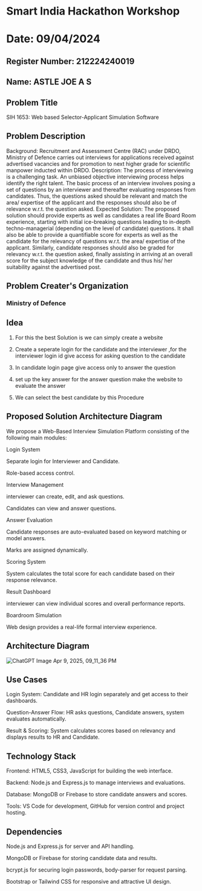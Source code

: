 # Smart India Hackathon Workshop
# Date: 09/04/2024
## Register Number: 212224240019
## Name: ASTLE JOE A S
## Problem Title
SIH 1653: Web based Selector-Applicant Simulation Software
## Problem Description
Background: Recruitment and Assessment Centre (RAC) under DRDO, Ministry of Defence carries out interviews for applications received against advertised vacancies and for promotion to next higher grade for scientific manpower inducted within DRDO. Description: The process of interviewing is a challenging task. An unbiased objective interviewing process helps identify the right talent. The basic process of an interview involves posing a set of questions by an interviewer and thereafter evaluating responses from candidates. Thus, the questions asked should be relevant and match the area/ expertise of the applicant and the responses should also be of relevance w.r.t. the question asked. Expected Solution: The proposed solution should provide experts as well as candidates a real life Board Room experience, starting with initial ice-breaking questions leading to in-depth techno-managerial (depending on the level of candidate) questions. It shall also be able to provide a quantifiable score for experts as well as the candidate for the relevancy of questions w.r.t. the area/ expertise of the applicant. Similarly, candidate responses should also be graded for relevancy w.r.t. the question asked, finally assisting in arriving at an overall score for the subject knowledge of the candidate and thus his/ her suitability against the advertised post.

## Problem Creater's Organization
### Ministry of Defence

## Idea
1. For this the best Solution is we can simply create a website

2. Create a seperate login for the candidate and the interviewer ,for the interviewer login id give access for asking question to the candidate

3. In candidate login page give access only to answer the question

4. set up the key answer for the answer question make the website to evaluate the answer

5. We can select the best candidate by this Procedure


## Proposed Solution Architecture Diagram

We propose a Web-Based Interview Simulation Platform consisting of the following main modules:

Login System

Separate login for Interviewer  and Candidate.

Role-based access control.

Interview Management

interviewer can create, edit, and ask questions.

Candidates can view and answer questions.

Answer Evaluation

Candidate responses are auto-evaluated based on keyword matching or model answers.

Marks are assigned dynamically.

Scoring System

System calculates the total score for each candidate based on their response relevance.

Result Dashboard

interviewer can view individual scores and overall performance reports.

Boardroom Simulation

Web design provides a real-life formal interview experience.

## Architecture Diagram

![ChatGPT Image Apr 9, 2025, 09_11_36 PM](https://github.com/user-attachments/assets/3f2747b3-95f2-4d44-bde6-489251379975)


## Use Cases

Login System: Candidate and HR login separately and get access to their dashboards.

Question-Answer Flow: HR asks questions, Candidate answers, system evaluates automatically.

Result & Scoring: System calculates scores based on relevancy and displays results to HR and Candidate.

## Technology Stack

Frontend: HTML5, CSS3, JavaScript for building the web interface.

Backend: Node.js and Express.js to manage interviews and evaluations.

Database: MongoDB or Firebase to store candidate answers and scores.

Tools: VS Code for development, GitHub for version control and project hosting.

## Dependencies

Node.js and Express.js for server and API handling.

MongoDB or Firebase for storing candidate data and results.

bcrypt.js for securing login passwords, body-parser for request parsing.

Bootstrap or Tailwind CSS for responsive and attractive UI design.
